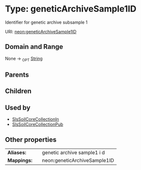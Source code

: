 
# Type: geneticArchiveSample1ID


Identifier for genetic archive subsample 1

URI: [neon:geneticArchiveSample1ID](https://data.neonscience.org/geneticArchiveSample1ID)


## Domain and Range

None ->  <sub>OPT</sub> [String](types/String.md)

## Parents


## Children


## Used by

 * [SlsSoilCoreCollectionIn](SlsSoilCoreCollectionIn.md)
 * [SlsSoilCoreCollectionPub](SlsSoilCoreCollectionPub.md)

## Other properties

|  |  |  |
| --- | --- | --- |
| **Aliases:** | | genetic archive sample1 i d |
| **Mappings:** | | neon:geneticArchiveSample1ID |


